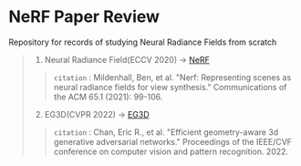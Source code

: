 # NeRF Paper Review
Repository for records of studying Neural Radiance Fields from scratch

>1. Neural Radiance Field(ECCV 2020) -> [NeRF](https://www.matthewtancik.com/nerf)
>> `citation` : Mildenhall, Ben, et al. "Nerf: Representing scenes as neural radiance fields for view synthesis." Communications of the ACM 65.1 (2021): 99-106.
>2. EG3D(CVPR 2022) -> [EG3D](https://nvlabs.github.io/eg3d/)
>> `citation` : Chan, Eric R., et al. "Efficient geometry-aware 3d generative adversarial networks." Proceedings of the IEEE/CVF conference on computer vision and pattern recognition. 2022.
